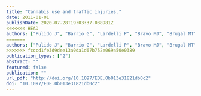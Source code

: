 ```yaml
---
title: "Cannabis use and traffic injuries."
date: 2011-01-01
publishDate: 2020-07-28T19:03:37.038981Z
<<<<<<< HEAD
authors: ["Pulido J", "Barrio G", "Lardelli P", "Bravo MJ", "Brugal MT", "Espelt A", "de la Fuente L", "Ambrós M", "Belza MJ", "Castellano Y", "Domingo-Salvany A", "Fernández F", "Molist G", "Sánchez-Niubó A", "Santos S", "Sordo L", "Vallejo F", "Itínere Project Group"]
=======
authors: ["Pulido J", "Barrio G", "Lardelli P", "Bravo MJ", "Brugal MT", "Espelt A", "de la Fuente L", "Ambrós M", "Belza MJ", "Castellano Y", "Domingo-Salvany A", "Fernández F", "Molist G", "Sanchez-Niubo A", "Santos S", "Sordo L", "Vallejo F", "Itínere Project Group"]
>>>>>>> fcccd1fe3d9dee13a0da1d67b752e069a50e0389
publication_types: ["2"]
abstract: ""
featured: false
publication: ""
url_pdf: "http://doi.org/10.1097/EDE.0b013e31821db0c2"
doi: "10.1097/EDE.0b013e31821db0c2"
---
```


